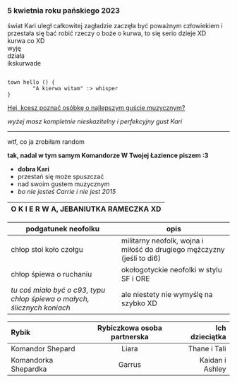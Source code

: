 ### 5 kwietnia roku pańskiego 2023
świat Kari uległ całkowitej zagładzie
zaczęła być poważnym człowiekiem
i przestała się bać robić rzeczy
o boże o kurwa, to się serio dzieje
XD  
kurwa co XD  
wyję  
działa  
ikskurwade

```tribal

town hello () {
        "A kierwa witam" :> whisper
}
```

[Hej, kcesz poznać osóbkę o najlepszym guście muzycznym?](https://www.last.fm/pl/user/EnvyBitch)


*wyżej masz kompletnie nieskazitelny i perfekcyjny gust Kari*  

***
wtf, co ja zrobiłam random  

**tak, nadal w tym samym Komandorze W Twojej Łazience piszem :3**

- **dobra Kari**
- przestań się może spuszczać
- nad swoim gustem muzycznym
- *bo nie jesteś Carrie i nie jest 2015*

| O  K I E R W A, JEBANIUTKA RAMECZKA XD |
|--------------------|

| podgatunek neofolku | opis |
|----------------|-------------------|
| chłop stoi koło czołgu       | militarny neofolk, wojna i miłość do drugiego mężczyzny (jeśli to di6)    |
| chłop śpiewa o ruchaniu      |    okołogotyckie neofolki w stylu SF i ORE    |  
| *tu coś miało być o c93, typu chłop śpiewa o małych, ślicznych koniach*     |    ale niestety nie wymyślę na szybko XD    |  


| Rybik               |   Rybiczkowa osoba partnerska  | Ich dzieciątka |
|:------------------------|:-------------:|-----------------------:|
| Komandor Shepard | Liara | Thane i Tali |
| Komandorka Shepardka | Garrus | Kaidan i Ashley |
